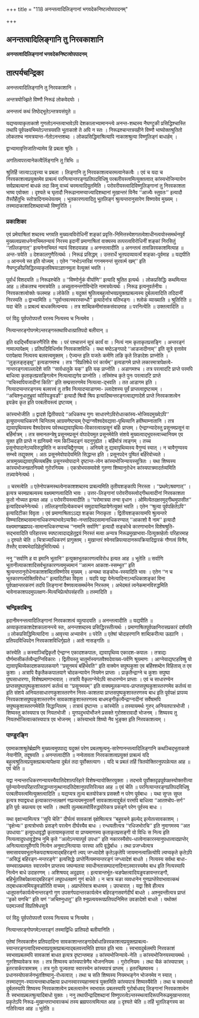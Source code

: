 +++
title = "118 अनन्तत्वादिलिङ्गानां भगवदेकनिष्टत्वोपपादनम्"

+++


## अनन्तत्वादिलिङ्गानि तु निरवकाशानि

**अनन्तत्वादिलिङ्गानां भगवदेकनिष्टत्वोपपादनम्**

## **तात्पर्यचन्द्रिका**

अनन्तत्वादिलिङ्गानि तु निरवकाशानि ।

अन्तत्रयोज्झिते विष्णौ निरूढं लोकवेदयोः ।

अनन्तत्वं कथं तिष्ठेद्भूतेऽन्तत्रयसंयुते ॥

यद्यप्यव्याकृताकाशे गुणतोऽनन्तत्वाभावेऽपि देशकालाभ्यामानन्त्ये अनन्त-शब्दस्य नैघण्टुकी प्रसिद्धिश्चास्ति तथापि पूर्वपक्ष्यभिमतेऽन्तत्रयवति भूताकाशे ते अपि न स्तः । निरूढश्चान्तत्रयहीने विष्णौ भाष्योक्तश्रुतितो लोकतश्च नामत्रयान्त-र्गतोऽनन्तशब्दः । लोकप्रसिद्धिमाश्रित्यापि नाकाशश्रुत्या विष्णुलिङ्गं बाधार्हम् ।

द्वाभ्यामावृत्तिजातिभ्यामेव हि प्रबला श्रुतिः ।

अगतित्वपरत्वानेकत्वैर्लिङ्गानि तु त्रिभिः ॥

श्रुतिर्हि जात्याऽऽवृत्त्या च प्रबला । लिङ्गानि तु निरवकाशत्वचरमत्वानेकत्वैः । एवं च यदा च निरवकाशत्वप्रयुक्तमेव प्राबल्यं परनित्यान्तरङ्गप्रतिपदविधिषु परबलीयस्त्वमित्युक्तत्वात् कांस्यभोजिन्यायेन सर्वप्राबल्यानां बाधकं तदा किमु वाच्यं चरमत्वादियुतमिति । परोवरीयस्त्वादिविष्णुलिङ्गानां तु निरवकाशता भाष्य एवोक्ता । दृश्यते च घृतादौ निरूढानामप्याज्यादिशब्दानां मुखान्तरं विनैव ‘‘आज्यैः स्तुवतः’’ इत्यादौ तैस्तैर्हेतुभिः स्तोत्रादिनामधेयत्वम् । भूतकारणत्वादितु भूतलिङ्गं श्रुत्यन्तरानुसारेण विष्णावेव मुख्यम् । तस्मादाकाशादिशब्दवाच्यो विष्णुरिति ।

### **प्रकाशिका**

एवं प्रमेयाश्रितां शब्दस्य भगवति मुख्यत्वविरोधिनीं शङ्कां प्रवृत्ति-निमित्तस्येशगतत्वेशाधीनत्वयोस्समर्थनपूर्वं मुख्यत्वप्रसाधनेनाभिमतन्यायं निरस्य इदानीं प्रमाणाश्रितां वाक्यस्य तत्परत्वविरोधिनीं शङ्कां निरसितुं ‘‘तल्लिङ्गात्’’ इत्यनेनाभिमतं न्यायं विशदयन्नाह ॥ अनन्तत्वादीति ॥ अनन्तत्वं तावन्निरवकाशमित्याह ॥ अन्त-त्रयेति ॥ देशकालगुणैरित्यर्थः । निरूढं प्रसिद्धम् । उत्तरार्धे भूतपदव्यावर्त्यं शङ्का-पूर्वमाह ॥ यद्यपीति ॥ आनन्त्ये स्त इति योज्यम् । एतेन ‘‘नभोऽन्तरिक्षं गगनमनन्तं सुरवर्त्म खम्’’ इति नैघण्टुकीप्रसिद्धिरव्याकृतविषयाऽज्ञानमूला वेत्युक्तं भवति ।

पूर्वार्धं विशदयति ॥ निरूढश्चेति ॥ ‘‘विष्णोर्नुकं वीर्याणि’’ इत्यादि श्रुतित इत्यर्थः । लोकप्रसिद्धिः कथमित्यत आह ॥ लोकतश्च नामत्रयेति ॥ अच्युतानन्तगोविन्देति नामत्रयेत्यर्थः । निरूढ इत्यनुवर्तनीयः । निरवकाशत्वोक्तेः फलमाह ॥ लोकेति ॥ यदुक्तं श्रुतित्वबहुत्वोभयप्रयुक्तप्राबल्यस्य दुर्बलत्वादिति तदिदानीं निरस्यति ॥ द्वाभ्यामिति ॥ ‘‘पूर्वान्तवत्स्वरस्सन्धौ’’ इत्यादेर्नात्र यतिभङ्गः । श्लोकं व्याख्याति ॥ श्रुतिरिति ॥ यदा चेति ॥ प्राबल्यं बाधकमित्यन्वयः । तत्र शाब्दिकमीमांसकसंवादमाह ॥ परनित्येति ॥ उक्तत्वादिति ॥

परं विदुः पूर्वपरोपपत्तौ परस्य नित्यस्य च नित्यमेव ।

नित्यान्तरङ्गोपगमेऽन्तरङ्गस्तथाविधात्प्रातिपदो बलीयान् ॥

इति वदद्भिर्वैयाकरणैरिति शेषः । परं पश्चात्तनं सूत्रं कार्यं वा । नित्यं नाम कृताकृतप्रसङ्गि । अन्तरङ्गं नामाल्पापेक्षम् । प्रतिपदिविधिर्नाम निरवकाशविधिः । यथा षष्ठेऽङ्गपादे ‘‘आडजादीनाम्’’ इति सूत्रे वृत्तावेव परापेक्षया नित्यस्य बलवत्त्वमुक्तम् । ऐज्यन्त इति यजतेः कर्मणि लङि कृते तिङादेशः प्राप्नोति । ‘‘लुङ्लङ्ऌङ्क्षु’’ इत्यडागमश्च । तत्र ‘‘विप्रतिषेधे परं कार्यम्’’ इत्यडागमे प्राप्ते लकारमात्रापेक्षत्वे-नान्तरङ्गत्वाल्लादेशे सति ‘‘सार्वधातुके यक्’’ इति यक् प्राप्नोति । अडागमश्च । तत्र परत्वादटि प्राप्ते परमपि बाधित्वा कृताकृतप्रसङ्गित्वेन नित्यत्वाद्यगेव प्राप्नोति । तस्मिंश्च कृते पुनः परत्वादटि प्राप्ते ‘‘वचिस्वपियजादीनां किति’’ इति सम्प्रसारणमेव नित्यत्वा-द्भवति । तत आडागम इति । नित्यादप्यन्तरङ्गस्य बलवत्त्वं तु तत्रैव नित्यादप्याडागमा- ल्लादेशस्य पूर्वं प्राप्तत्वाद्द्रष्टव्यम् । ‘‘अचिश्नुधातुभ्रुवां य्वोरियङुवङौ’’ इत्यादौ श्रियौ श्रिय इत्यादिष्वन्तरङ्गत्वाद्यणादेशे प्राप्ते निरवकाशत्वेन इयङेव कृत इति परबलीयस्त्वं द्रष्टव्यम् ।

कांस्यभोजीति ॥ द्वादशे द्वितीयपादे ‘‘अधिकश्च गुणः साधारणेऽविरोधात्कांस्य-भोजिवदमुख्येऽपि’’ इत्युपान्त्याधिकरणे चिन्तितम् आग्रयणेष्ट्याम् ऐन्द्राग्नवैश्वदेवद्यावा-पृथिव्यानि हवींष्याम्नातानि । तत्र द्यावापृथिव्यस्य वैश्वदेवस्य पर्वस्थद्यावापृथिव्य-विकारत्वात्प्रसूनं बर्हिः प्राप्तम् । ऐन्द्राग्न्यादेस्तु प्रसूनमप्रसूनं वा बर्हिर्मात्रम् । तत्र समानतन्त्रेषु प्रसूनमप्रसूनं वोपादेयमुत प्रसूनमेवेति संशये मुख्यत्वाद्भूयस्त्वाच्चानियम एव युक्त इति प्राप्ते न ह्यनियमो नाम किञ्चिदङ्गं यदनुगृह्येत । बर्हिर्मात्रं त्वङ्गम् । तच्च प्रसूनोपादानेऽप्यविरुद्धमिति न कस्यचिद्वैगुण्यम् । अनियमे तु द्यावापृथिव्यस्य वैगुण्यं स्यात् । न चावैगुण्यस्य सम्भवे तद्युक्तम् । अतः प्रसूनमेवोपादेयमिति सिद्धान्त इति । प्रसूनपदेन पुष्पितं बर्हिरेवोच्यते । अत्रामुख्यद्यावापृथिव्यबर्हिषः प्रसूनस्योपादाने दृष्टान्त-त्वेन कांस्यभोजिन्यायस्सूत्रितः । यथा शिष्यस्य कांस्यभोजनव्रतनियमो गुरोरनियमः । एकत्रोभयसमावेशे गुरुणा शिष्यानुरोधेन कांस्यपात्रमादर्तव्यमिति तन्न्यायेनेत्यर्थः ।

॥ चरमत्वेति ॥ एतेनोपक्रमस्थत्वेनाकाशशब्दस्य प्राबल्यमिति तृतीयशङ्कापि निरस्ता । ‘‘प्रथमेऽश्रवणात्’’ । इत्यत्र चरमप्राबल्यस्य वक्ष्यमाणत्वादिति भावः । उत्तर-लिङ्गानां परोवरीयस्त्वोद्गीथत्वादीनां निरवकाशता कुतो नोच्यत इत्यत आह ॥ परोवरीयस्त्वादीति ॥ ‘‘परोमात्रया तन्वा वृधान । ओमित्येतदक्षरमुद्गीथमुपासीत’’ इत्यादिवचनेनेत्यर्थः । तल्लिङ्गादित्येकवचनं समुदायाभिप्रायेणेत्युक्तं भवति । एतेन ‘‘श्रुत्या पूर्वपक्षितेऽपि’’ इत्यादिटीका विवृता । एवं प्रमाणाश्रिताऽऽद्या शङ्का निराकृता । द्वितीयशङ्कायामपि श्रुत्यन्तरे विष्ण्वादिशब्दसामानाधिकरण्याभावेऽप्यत्रैवा-नन्तादिपदसामानाधिकरण्यात् ‘‘आकाशो वै नाम’’ इत्यादौ वक्ष्यमाणब्रह्मपद-सामानाधिकरण्याच्च ‘‘नामानि सर्वाणि’’ इत्यादौ सङ्कोचे कारणाभावेन विशेषश्रुति-सद्भावादिति परिहारस्य स्पष्टत्वादाद्यहेतुद्वयं निरस्तं मत्वा अन्यत्र निरूढमुखाभावा-दित्युक्तहेतोः परिहारमाह ॥ दृश्यते चेति ॥ चित्राज्याधिकरणं प्रागुक्तम् । मुखान्तरं श्येनवन्निपत्यादानरूपक्रियादिद्वारकं गौणत्वं विनैव, तैस्तैर् वाक्यभेदादिहेतुभिरित्यर्थः ।

ननु ‘‘सर्वाणि ह वा इमानि भूतानि’’ इत्युक्तभूतकारणत्वविरोध इत्यत आह ॥ भूतेति ॥ सर्वाणि भूतानीत्याकाशादिसर्वभूतकारणत्वमुच्यमानं ‘‘आत्मन आकाश-स्सम्भूत’’ इति श्रुत्यन्तरानुरोधेनाकाशशब्दितविष्णोरेव मुख्यम् । अन्यथा सङ्कोच-स्स्यादिति भावः । एतेन ‘‘न च भूतकारणत्वोक्तिविरोधः’’ इत्यादिटीका विवृता । यदपि यद्वा येनेत्यादिनाऽभ्यधिकाशङ्कां विना पूर्वपक्षान्तरकरणं तदपि लिङ्गानां वैष्णवत्वसमर्थनेन निरस्तम् । अभेदमतं त्वनेकमानविरुद्धमिति भावेनाकाशपदमुपलक्षण-मित्यभिप्रेत्योपसंहरति ॥ तस्मादिति ॥

### **चन्द्रिकाबिन्दु**

इदानीमनन्तत्वादिलिङ्गानां निरवकाशत्वं व्युत्पादयति ॥ अनन्तत्वादीति ॥ यद्यपीति ॥ अव्याकृताकाशदेशकालानन्त्ये स्तः, अनन्तशब्दस्य प्रसिद्धिरस्तीत्यर्थः । प्रमाणाश्रितपूर्वपक्षनिरासप्रकारं दर्शयति ॥ लोकप्रसिद्धिमित्यादिना ॥ आवृत्त्या अभ्यासेन ॥ परेति ॥ एतेषां चोदाहरणानि शाब्दिकरीत्या ऊह्यानि । प्रतिपदविधिपदेन निरवकाशविधिर्गृह्यते । अतो नासङ्गतिः ॥

कांस्येति ॥ कस्याञ्चिद्विकृतौ ऐन्द्राग्न एकादशकपालः, द्यावापृथिव्य एकादश-कपालः । तत्राद्यः पौर्णमासीकर्तव्यैन्द्राग्निविकारः । द्वितीयस्तु चातुर्मास्यगतवैश्वदेवाख्य-पर्वणि श्रूयमाणः । आग्नेयाद्यष्टहविष्षु यो द्यावापृथिव्येकादशकपालकयागे ‘‘प्रसूनमयं बर्हिर्भवति’’ इति वाक्येन सपुष्पकुशा एव बर्हिश्शब्देन विहितास् त एव कुशाः । अत्रापि वैकृतैककपालयागे चोदकन्यायेन नियमेन प्राप्ताः । प्राकृतैन्द्राग्ने च कुशाः सपुष्पा पुष्पसाधारणाः, विशेषप्रमाणाभावात् । तत्रापि वैकृताग्नेयेऽपि साधारण्येन प्राप्ताः । एवं च साधारण्येन प्राप्तसपुष्पापुष्पकुशास्तरणं कर्तव्यं वा ‘‘प्रसूनमयम्’’ इति वाक्यमूलकन्याय-प्राप्तसपुष्पकुशास्तरणमेव कर्तव्यं वा इति संशये अनियतसाधारणकुशास्तरणेन निरव-काशतया प्राप्तसपुष्पकुशास्तरणस्य बाध इति पूर्वपक्षं प्रापय्य निरवकाशसपुष्पकुशास्तरणेन सावकाशकुशास्तरणस्य बाधमङ्गीकृत्यैन्द्राग्नादीनां सर्वेषामपि सपुष्पकुशास्तरणमेवेति सिद्धान्तितम् । तत्रायं दृष्टान्तः ॥ कांस्येति ॥ तस्यायमर्थः गुरुर् अनियतपात्रभोजी । शिष्यस्तु कांस्यपात्र एव नियतभोजी । युगपदुभयोर्भोजने प्रसक्ते गुरोश्शरावादौ भोजनम् । शिष्यस्य तु नियतभोजित्वात्कांस्यपात्र एव भोजनम् । कांस्याभावे शिष्यो नैव भुङ्क्त इति निरवकाशत्वम् ।

### **पाण्डुरङ्गि**

एवमाकाशश्रुतेर्ब्रह्मणि मुख्यत्वमुपपाद्य यदुक्तं परेण प्रबलश्रुत्यनु-सारेणानन्तत्वादिलिङ्गानि कथञ्चिद्भूताकाशे नेयानीति, तद्दूषयति ॥ अनन्तत्वादीति ॥ नन्वेतावता निरवकाशत्वप्रयुक्तं प्राबल्यं यदि बहुत्वश्रुतित्वप्रयुक्तप्राबल्यापेक्षया दुर्बलं तदा पूर्वोक्तत्यागः । यदि च प्रबलं तर्हि त्रितयोक्तिरनुपपन्नेत्यत आह ॥ एवं चेति ॥

यद्वा नन्वन्तरधिकरणन्यायस्यैवातिदेशात्परिहारे विशेषन्यायोक्तिरयुक्ता । तदभावे पूर्वोक्तदृढपूर्वपक्षस्योक्तरीत्या पूर्वन्यायेनापरिहारात्सिद्धान्तानुत्थानादतिदेशानुपपत्तिरित्यत आह ॥ एवं चेति ॥ परनित्यान्तरङ्गप्रतिपदविधिषु परबलीयस्त्वमित्युक्तत्वादिति ॥ यद्यप्यत्र तुल्य बलयोरेकत्र प्रसक्तौ न परेण पूर्वबाधः । यथा सुग्लः सुम्ल इत्यत्र श्याद्व्यधा इत्याकारान्तलक्षणं णप्रत्ययमनुपसर्गे सावकाशत्वाद्दुर्बलं परमपि बाधित्वा ‘‘आतश्चोप-सर्ग’’ इति पूर्वः कप्रत्यय एव भवति । तथापि तुल्यबलयोर्विरुद्धयोरेकत्र प्रसङ्गे परेण पूर्वस्य बाधः ।

यथा वृक्षाभ्यामित्यत्र ‘‘सुपि चेति’’ दीर्घत्वं सावकाशं वृक्षेष्वित्यत्र ‘‘बहुवचने झल्येद् इत्येतत्सावकाशम् । ‘‘वृक्षेभ्यः’’ इत्यत्रोभयोः प्रसङ्गे परत्वेन दीर्घस्यैव बाधः । रन्धयतीत्यत्र ‘‘रधिजभोरचि’’ इति नुमागमस्य ‘‘अत उपधायाः’’ इत्युपधावृद्धौ कृतायामकृतायां वा प्राप्यमाणस्य कृताकृतप्रसङ्गी यो विधिः स नित्य इति नित्यत्वादुपधावृद्धेश्च नुमि कृते ‘‘अलोऽन्त्यात्पूर्व उपधा’’ इति नकारस्यैवोप-धात्वेनाकारस्यानुपधात्वादप्राप्तेर् अनित्यत्वात्पूर्वेणापि नित्येन अनुमाऽनित्यायाः परस्या अपि वृद्धेर्बाधः । तथा प्रजग्ध्येत्यत्र समासावयवभूतानेकपदाश्रयत्वाद्बहिरङ्गो ल्यप् जग्ध्यादेशे कृतेऽकृतेपि जायमानत्वान्नित्योपि ल्यप्यकृते कृतेऽपि ‘‘असिद्धं बहिरङ्ग-मन्तरङ्गे’’ इत्यसिद्धेः प्राप्तेर्नित्यमप्यन्तरङ्गं जग्ध्यादेशं बाधते । नित्यस्य सर्वथा बाधा-सम्भवात्प्रथमतः स्वारस्येन प्राप्तस्य जघन्यतया स्वाधीनतासम्पादनादिनाऽस्वारस्यमेव बाध इति नित्यस्यापि नित्येन बाधे उदाहरणम् । अशिश्रयद् अदुद्रवत् । इत्यत्रान्तर्भूत-चङपेक्षत्वादियङुवङावन्तरङ्गौ, बहिर्भूततिबपेक्षत्वाद्बहिरङ्गं लघूपधलक्षणं गुणं बाधेते । न चात्र चङा व्यवधानेन गुणप्राप्तेरेवाभावात्कथं तद्बाधकत्वमियङुवङोरिति वाच्यम् । अप्राप्तेरेवात्र बाधत्वम् । उपचारात् । यद्वा शिवे हीत्यत्र धातूपसर्गकार्यत्वेनान्तरङ्गो गुण उपसर्गपदान्तरकार्यत्वेन बहिरङ्गसवर्णदीर्घं बाधते । अश्नुवन्तीत्यत्र प्राप्तं ‘‘इको यणचि’’ इति यणं ‘‘अचिश्नुधातु’’ इति श्नुप्रत्ययरूपप्रतिपदनिमित्त उवङादेशो बाधते । यथोक्तं पदमञ्जर्यां विप्रतिषेधसूत्रे

परं विदुः पूर्वपरोपपत्तौ परस्य नित्यस्य च नित्यमेव ।

नित्यान्तरङ्गोपगमेऽन्तरङ्गं तस्माद्विधिः प्रातिपदो बलीयानिति ।

एतेषां निरवकाशेन प्रतिपदादिना सावकाशान्तरङ्गादेर्बाधान्निरवकाशत्वप्रयुक्तप्राबल्य-स्यान्तरङ्गत्वादिस्वभावप्रयुक्तप्राबल्याद्बलवत्त्वमिति ज्ञायत इति भावः । स्वभावदुर्बलमपि निरवकाशं स्वभावप्रबलमपि सावकाशं बाधत इत्यत्र दृष्टान्तमाह ॥ कांस्यभोजिन्याये-नेति ॥ कांस्यभोजिनयस्यायमर्थः । गुरुशिष्यावेकत्र स्तः । तत्र शिष्यस्य कांस्यपात्रेणैव भोजननियमः । गुरोरनियमः । तथा चैकं कांस्यपात्रम् । इतरत्रार्कपत्रामत्रम् । तत्र गुरोः पूज्यतया स्वारस्येन कांस्यपात्रं प्राप्तम् । इतरच्छिष्यस्य । प्रधानस्योपसर्जनभूतशिष्यानु-रोध्यत्वात् । तथा च सति शिष्यस्य नियमभङ्गेन भोजनमेव न स्यात् । तस्माद्गुण-स्यात्यन्तबाधापेक्षया प्रधानस्वारस्यहानमात्रं युक्तमिति कांस्यपात्रं शिष्यस्यैवेति । तथा च स्वभावतो दुर्बलस्यापि शिष्यस्य निरवकाशत्वेन प्रबलत्वात्तेन स्वभावतः प्रबलस्यापि गुरोर्बाधवद् लिङ्गानां निरवकाशत्वेन तैः स्वभावप्रबलश्रुत्यादिबाधो युक्तः । ननु तथापीन्द्रादिशब्दानां विष्णुपरत्वेऽन्तस्स्थत्वादिरूपनिरूढमुखान्तरवत् प्रकृतेऽपि निरूढ-मुखान्तराभावात्कथं तस्य ब्रह्मपरत्वमित्यत आह ॥ दृश्यते चेति ॥ तर्हि भूतलिङ्गस्य का गतिरित्यत आह ॥ भूतेति ॥

